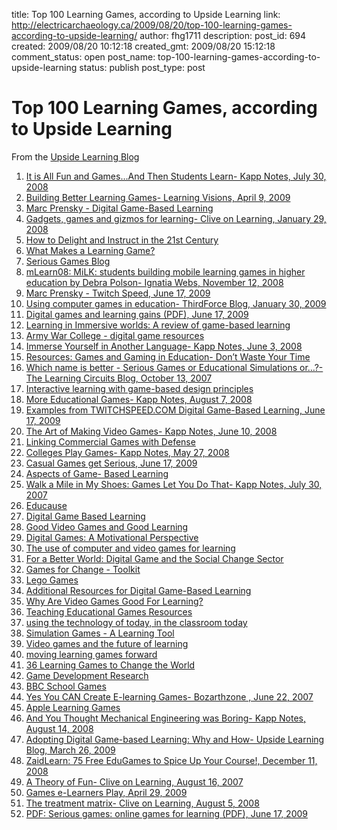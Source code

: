 title: Top 100 Learning Games, according to Upside Learning
link: http://electricarchaeology.ca/2009/08/20/top-100-learning-games-according-to-upside-learning/
author: fhg1711
description: 
post_id: 694
created: 2009/08/20 10:12:18
created_gmt: 2009/08/20 15:12:18
comment_status: open
post_name: top-100-learning-games-according-to-upside-learning
status: publish
post_type: post

# Top 100 Learning Games, according to Upside Learning

From the [Upside Learning Blog](http://www.upsidelearning.com/blog/index.php/2009/06/24/top-100-learning-game-resources/)

  1. [It is All Fun and Games…And Then Students Learn- Kapp Notes, July 30, 2008](http://karlkapp.blogspot.com/2008/07/it-is-all-fun-and-gamesand-then.html)
  2. [Building Better Learning Games- Learning Visions, April 9, 2009](http://learningvisions.blogspot.com/2009/04/building-better-learning-games.html)
  3. [Marc Prensky - Digital Game-Based Learning](http://www.marcprensky.com/dgbl/default.asp)
  4. [Gadgets, games and gizmos for learning- Clive on Learning, January 29, 2008](http://clive-shepherd.blogspot.com/2008/01/gadgets-games-and-gizmos-for-learning.html)
  5. [How to Delight and Instruct in the 21st Century](http://wwww.carnet.hr/crepozitorij/Game-based_learning.pdf?CARNetweb=)
  6. [What Makes a Learning Game?](http://www.eduweb.com/schaller-games.pdf)
  7. [Serious Games Blog](http://seriousgamesblog.blogspot.com/)
  8. [mLearn08: MiLK: students building mobile learning games in higher education by Debra Polson- Ignatia Webs, November 12, 2008](http://ignatiawebs.blogspot.com/2008/11/mlearn08-milk-students-building-mobile.html)
  9. [Marc Prensky - Twitch Speed, June 17, 2009](http://www.marcprensky.com/writing/Prensky%20-%20Twitch%20Speed.html)
  10. [Using computer games in education- ThirdForce Blog, January 30, 2009](http://blog.thirdforce.com/e-learning-tools/using-computer-games-in-education/)
  11. [Digital games and learning gains (PDF), June 17, 2009](http://www.oecd.org/dataoecd/44/16/39414809.pdf)
  12. [Learning in Immersive worlds: A review of game-based learning](http://www.jisc.ac.uk/media/documents/programmes/elearninginnovation/gamingreport_v3.pdf)
  13. [Army War College - digital game resources](http://strategicleader.carlisle.army.mil/dgblresources.htm)
  14. [Immerse Yourself in Another Language- Kapp Notes, June 3, 2008](http://karlkapp.blogspot.com/2008/06/immerse-yourself-in-another-language.html)
  15. [Resources: Games and Gaming in Education- Don’t Waste Your Time](http://www.dontwasteyourtime.co.uk/elearning/resources-games-and-gaming-in-education/)
  16. [Which name is better - Serious Games or Educational Simulations or…?- The Learning Circuits Blog, October 13, 2007](http://learningcircuits.blogspot.com/2007/10/which-name-is-better-serious-games-or.html)
  17. [Interactive learning with game-based design principles](http://www.ascilite.org.au/conferences/brisbane05/blogs/proceedings/25_Fladen.pdf)
  18. [More Educational Games- Kapp Notes, August 7, 2008](http://karlkapp.blogspot.com/2008/08/more-educational-games_07.html)
  19. [Examples from TWITCHSPEED.COM Digital Game-Based Learning, June 17, 2009](http://www.twitchspeed.com/site/games.html)
  20. [The Art of Making Video Games- Kapp Notes, June 10, 2008](http://karlkapp.blogspot.com/2008/06/art-of-making-video-games.html)
  21. [Linking Commercial Games with Defense](http://www.defencegaming.org/)
  22. [Colleges Play Games- Kapp Notes, May 27, 2008](http://karlkapp.blogspot.com/2008/05/colleges-play-games.html)
  23. [Casual Games get Serious, June 17, 2009](http://www.igda.org/casual/quarterly/2_3/index.php?id=2)
  24. [Aspects of Game- Based Learning](http://www.unigame.net/html/I-Know_GBL-2704.pdf)
  25. [Walk a Mile in My Shoes: Games Let You Do That- Kapp Notes, July 30, 2007](http://karlkapp.blogspot.com/2007/07/walk-mile-in-my-shoes-games-let-you-do.html)
  26. [Educause](http://www.educause.edu/)
  27. [Digital Game Based Learning](http://net.educause.edu/ir/library/pdf/erm0620.pdf)
  28. [Good Video Games and Good Learning](http://www.academiccolab.org/resources/documents/Good_Learning.pdf)
  29. [Digital Games: A Motivational Perspective](http://www.digra.org/dl/db/06276.30561.pdf)
  30. [The use of computer and video games for learning](http://www.lsda.org.uk/files/PDF/1529.pdf)
  31. [For a Better World: Digital Game and the Social Change Sector](http://gamesforchange.org/g4cwhitepaper.pdf)
  32. [Games for Change - Toolkit](http://gamesforchange.org/toolkitflash/)
  33. [Lego Games](http://play.lego.com/en-US/games/default.aspx)
  34. [Additional Resources for Digital Game-Based Learning](http://www.ictlic.eq.edu.au/IGL2006/presentations/richardvaneck/Games%20Resource%20List.pdf)
  35. [Why Are Video Games Good For Learning?](http://www.academiccolab.org/resources/documents/MacArthur.pdf)
  36. [Teaching Educational Games Resources](http://opencontent.org/wiki/index.php?title=Teaching_Educational_Games_Resources)
  37. [using the technology of today, in the classroom today](http://education.mit.edu/papers/GamesSimsSocNets_EdArcade.pdf)
  38. [Simulation Games - A Learning Tool](http://www.traininggames.com/pdf/en/SimulationGamesaLearningTool.pdf)
  39. [Video games and the future of learning](http://www.academiccolab.org/resources/gappspaper1.pdf)
  40. [moving learning games forward](http://education.mit.edu/papers/MovingLearningGamesForward_EdArcade.pdf)
  41. [36 Learning Games to Change the World](http://www.missiontolearn.com/blog/2008/04/learning-games-for-change/)
  42. [Game Development Research](http://www.gamedevresearch.com/)
  43. [BBC School Games](http://www.bbc.co.uk/schools/games/)
  44. [Yes You CAN Create E-learning Games- Bozarthzone , June 22, 2007](http://bozarthzone.blogspot.com/2007/06/yes-you-can-create-e-learning-games.html)
  45. [Apple Learning Games](http://www.apple.com/games/gettingstarted/kids/)
  46. [And You Thought Mechanical Engineering was Boring- Kapp Notes, August 14, 2008](http://karlkapp.blogspot.com/2008/08/and-you-thought-mechanical-engineering.html)
  47. [Adopting Digital Game-based Learning: Why and How- Upside Learning Blog, March 26, 2009](http://www.upsidelearning.com/blog/?p=336)
  48. [ZaidLearn: 75 Free EduGames to Spice Up Your Course!, December 11, 2008](http://zaidlearn.blogspot.com/2008/05/75-free-edugames-to-spice-up-your.html)
  49. [A Theory of Fun- Clive on Learning, August 16, 2007](http://clive-shepherd.blogspot.com/2007/08/theory-of-fun.html)
  50. [Games e-Learners Play, April 29, 2009](http://www.fastrak-consulting.co.uk/tactix/features/games.htm)
  51. [The treatment matrix- Clive on Learning, August 5, 2008](http://clive-shepherd.blogspot.com/2008/08/treatment-matrix.html)
  52. [PDF: Serious games: online games for learning (PDF), June 17, 2009](http://www.adobe.com/resources/elearning/pdfs/serious_games_wp.pdf)